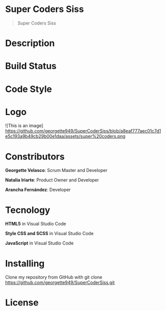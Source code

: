 # Super Coders Siss
> Super Coders Siss
# Description

# Build Status

# Code Style

# Logo
![This is an image] https://github.com/georgette949/SuperCoderSiss/blob/a8eaf777aec01c7d1e5c193a9b49cb29b00e1daa/assets/super%20coders.png
# Constributors
**Georgette Velasco**: Scrum Master and Developer

**Natalia Iriarte**: Product Owner and Developer

**Arancha Fernández**: Developer

# Tecnology
**HTML5** in Visual Studio Code

**Style CSS and SCSS** in Visual Studio Code

**JavaScript** in Visual Studio Code

# Installing

Clone my repository from GitHub with git clone https://github.com/georgette949/SuperCoderSiss.git

# License
